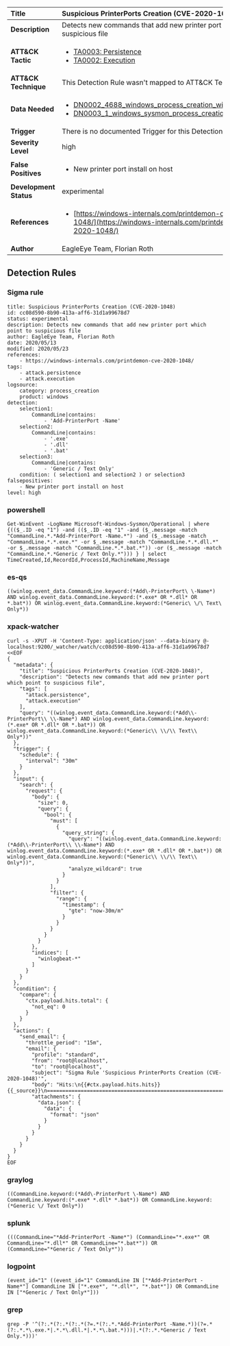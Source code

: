 | Title                    | Suspicious PrinterPorts Creation (CVE-2020-1048)       |
|:-------------------------|:------------------|
| **Description**          | Detects new commands that add new printer port which point to suspicious file |
| **ATT&amp;CK Tactic**    |  <ul><li>[TA0003: Persistence](https://attack.mitre.org/tactics/TA0003)</li><li>[TA0002: Execution](https://attack.mitre.org/tactics/TA0002)</li></ul>  |
| **ATT&amp;CK Technique** |  This Detection Rule wasn't mapped to ATT&amp;CK Technique yet  |
| **Data Needed**          | <ul><li>[DN0002_4688_windows_process_creation_with_commandline](../Data_Needed/DN0002_4688_windows_process_creation_with_commandline.md)</li><li>[DN0003_1_windows_sysmon_process_creation](../Data_Needed/DN0003_1_windows_sysmon_process_creation.md)</li></ul>  |
| **Trigger**              |  There is no documented Trigger for this Detection Rule yet  |
| **Severity Level**       | high |
| **False Positives**      | <ul><li>New printer port install on host</li></ul>  |
| **Development Status**   | experimental |
| **References**           | <ul><li>[https://windows-internals.com/printdemon-cve-2020-1048/](https://windows-internals.com/printdemon-cve-2020-1048/)</li></ul>  |
| **Author**               | EagleEye Team, Florian Roth |


## Detection Rules

### Sigma rule

```
title: Suspicious PrinterPorts Creation (CVE-2020-1048)
id: cc08d590-8b90-413a-aff6-31d1a99678d7
status: experimental
description: Detects new commands that add new printer port which point to suspicious file
author: EagleEye Team, Florian Roth
date: 2020/05/13
modified: 2020/05/23
references:
    - https://windows-internals.com/printdemon-cve-2020-1048/
tags:
    - attack.persistence
    - attack.execution
logsource:
    category: process_creation
    product: windows
detection:
    selection1:
        CommandLine|contains: 
            - 'Add-PrinterPort -Name'
    selection2:
        CommandLine|contains: 
            - '.exe'
            - '.dll'
            - '.bat'
    selection3:
        CommandLine|contains:
            - 'Generic / Text Only'
    condition: ( selection1 and selection2 ) or selection3
falsepositives:
    - New printer port install on host
level: high

```





### powershell
    
```
Get-WinEvent -LogName Microsoft-Windows-Sysmon/Operational | where {(($_.ID -eq "1") -and (($_.ID -eq "1" -and ($_.message -match "CommandLine.*.*Add-PrinterPort -Name.*") -and ($_.message -match "CommandLine.*.*.exe.*" -or $_.message -match "CommandLine.*.*.dll.*" -or $_.message -match "CommandLine.*.*.bat.*")) -or ($_.message -match "CommandLine.*.*Generic / Text Only.*"))) } | select TimeCreated,Id,RecordId,ProcessId,MachineName,Message
```


### es-qs
    
```
((winlog.event_data.CommandLine.keyword:(*Add\-PrinterPort\ \-Name*) AND winlog.event_data.CommandLine.keyword:(*.exe* OR *.dll* OR *.bat*)) OR winlog.event_data.CommandLine.keyword:(*Generic\ \/\ Text\ Only*))
```


### xpack-watcher
    
```
curl -s -XPUT -H 'Content-Type: application/json' --data-binary @- localhost:9200/_watcher/watch/cc08d590-8b90-413a-aff6-31d1a99678d7 <<EOF
{
  "metadata": {
    "title": "Suspicious PrinterPorts Creation (CVE-2020-1048)",
    "description": "Detects new commands that add new printer port which point to suspicious file",
    "tags": [
      "attack.persistence",
      "attack.execution"
    ],
    "query": "((winlog.event_data.CommandLine.keyword:(*Add\\-PrinterPort\\ \\-Name*) AND winlog.event_data.CommandLine.keyword:(*.exe* OR *.dll* OR *.bat*)) OR winlog.event_data.CommandLine.keyword:(*Generic\\ \\/\\ Text\\ Only*))"
  },
  "trigger": {
    "schedule": {
      "interval": "30m"
    }
  },
  "input": {
    "search": {
      "request": {
        "body": {
          "size": 0,
          "query": {
            "bool": {
              "must": [
                {
                  "query_string": {
                    "query": "((winlog.event_data.CommandLine.keyword:(*Add\\-PrinterPort\\ \\-Name*) AND winlog.event_data.CommandLine.keyword:(*.exe* OR *.dll* OR *.bat*)) OR winlog.event_data.CommandLine.keyword:(*Generic\\ \\/\\ Text\\ Only*))",
                    "analyze_wildcard": true
                  }
                }
              ],
              "filter": {
                "range": {
                  "timestamp": {
                    "gte": "now-30m/m"
                  }
                }
              }
            }
          }
        },
        "indices": [
          "winlogbeat-*"
        ]
      }
    }
  },
  "condition": {
    "compare": {
      "ctx.payload.hits.total": {
        "not_eq": 0
      }
    }
  },
  "actions": {
    "send_email": {
      "throttle_period": "15m",
      "email": {
        "profile": "standard",
        "from": "root@localhost",
        "to": "root@localhost",
        "subject": "Sigma Rule 'Suspicious PrinterPorts Creation (CVE-2020-1048)'",
        "body": "Hits:\n{{#ctx.payload.hits.hits}}{{_source}}\n================================================================================\n{{/ctx.payload.hits.hits}}",
        "attachments": {
          "data.json": {
            "data": {
              "format": "json"
            }
          }
        }
      }
    }
  }
}
EOF

```


### graylog
    
```
((CommandLine.keyword:(*Add\-PrinterPort \-Name*) AND CommandLine.keyword:(*.exe* *.dll* *.bat*)) OR CommandLine.keyword:(*Generic \/ Text Only*))
```


### splunk
    
```
(((CommandLine="*Add-PrinterPort -Name*") (CommandLine="*.exe*" OR CommandLine="*.dll*" OR CommandLine="*.bat*")) OR (CommandLine="*Generic / Text Only*"))
```


### logpoint
    
```
(event_id="1" ((event_id="1" CommandLine IN ["*Add-PrinterPort -Name*"] CommandLine IN ["*.exe*", "*.dll*", "*.bat*"]) OR CommandLine IN ["*Generic / Text Only*"]))
```


### grep
    
```
grep -P '^(?:.*(?:.*(?:.*(?=.*(?:.*.*Add-PrinterPort -Name.*))(?=.*(?:.*.*\.exe.*|.*.*\.dll.*|.*.*\.bat.*)))|.*(?:.*.*Generic / Text Only.*)))'
```



